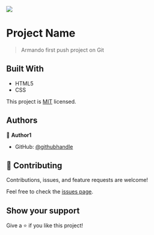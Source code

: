 ![](https://img.shields.io/badge/Microverse-blueviolet)

# Project Name

> Armando first push project on Git


## Built With

- HTML5
- CSS


This project is [MIT](./MIT.md) licensed.

## Authors

👤 **Author1**

- GitHub: [@githubhandle](https://github.com/armandocomellas1)



## 🤝 Contributing

Contributions, issues, and feature requests are welcome!

Feel free to check the [issues page](../../issues/).

## Show your support

Give a ⭐️ if you like this project!
